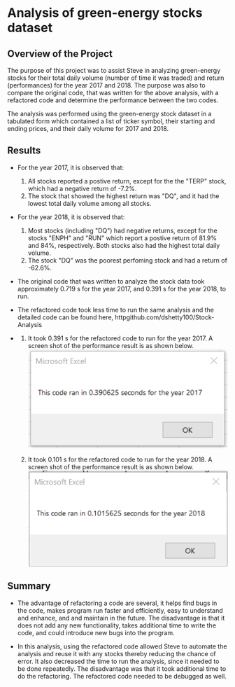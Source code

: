 # Analysis of green-energy stocks dataset

## Overview of the Project
The purpose of this project was to assist Steve in analyzing green-energy stocks for their total daily volume (number of time it was traded) 
and return (performances) for the year 2017 and 2018. The purpose was also to compare the original code, that was written for the above analysis, with 
a refactored code and determine the performance between the two codes.
 
The analysis was performed using the green-energy stock dataset in a tabulated form which contained a list of ticker symbol, their starting and ending prices, and their daily volume for 2017 and 2018.


## Results

- For the year 2017, it is observed that:
  1. All stocks reported a postive return, except for the the "TERP" stock, which had a negative return of -7.2%.
  2. The stock that showed the highest return was "DQ", and it had the lowest total daily volume among all stocks.

- For the year 2018, it is observed that:

  1. Most stocks (including "DQ") had negative returns, except for the stocks "ENPH" and "RUN" which report a postive return of 81.9% and 84%, respectively. Both stocks also had     the highest total daily volume. 
  2. The stock "DQ" was the poorest perfoming stock and had a return of -62.6%.
   
- The original code that was written to analyze the stock data took approximately 0.719 s for the year 2017, and 0.391 s for the year 2018, to run.

- The refactored code took less time to run the same analysis and the detailed code can be found here, httpgithub.com/dshetty100/Stock-Analysis 
- 
  1. It took 0.391 s for the refactored code to run for the year 2017. A screen shot of the performance result is as shown below.
  ![Figure 1](/resources/VBA_Challenge_2017.png)

  2. It took 0.101 s for the refactored code to run for the year 2018. A screen shot of the performance result is as shown below.
  ![Figure 1](/resources/VBA_Challenge_2018.png)


## Summary
- The advantage of refactoring a code are several, it helps find bugs in the code, makes program run faster and efficiently, easy to understand and enhance, and and maintain in the future. The disadvantage is that it does not add any new functionality, takes additional time to write the code, and could introduce new bugs into the program.

- In this analysis, using the refactored code allowed Steve to automate the analysis and reuse it with any stocks thereby reducing the chance of error.
It also decreased the time to run the analysis, since it needed to be done repeatedly. The disadvantage was that it took additional time to do the refactoring. The refactored code needed to be debugged as well. 

